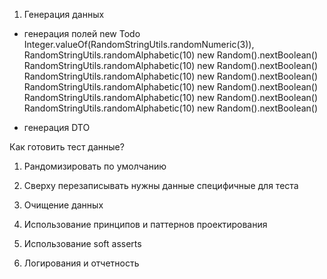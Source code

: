 1. Генерация данных
- генерация полей
  new Todo 
  Integer.valueOf(RandomStringUtils.randomNumeric(3)),
  RandomStringUtils.randomAlphabetic(10)
  new Random().nextBoolean()
  RandomStringUtils.randomAlphabetic(10)
  new Random().nextBoolean()
  RandomStringUtils.randomAlphabetic(10)
  new Random().nextBoolean()
  RandomStringUtils.randomAlphabetic(10)
  new Random().nextBoolean()
  RandomStringUtils.randomAlphabetic(10)
  new Random().nextBoolean()
  RandomStringUtils.randomAlphabetic(10)
  new Random().nextBoolean()

- генерация DTO 

Как готовить тест данные?
1. Рандомизировать по умолчанию 
2. Сверху перезаписывать нужны данные специфичные для теста 

2. Очищение данных

3. Использование принципов и паттернов проектирования

4.  Использование soft asserts

5. Логирования и отчетность